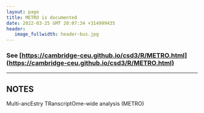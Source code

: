 ```yaml
---
layout: page
title: METRO is documented
date: 2022-03-25 GMT 20:07:34 +314999435
header:
   image_fullwidth: header-bus.jpg
---
```


### See [https://cambridge-ceu.github.io/csd3/R/METRO.html](https://cambridge-ceu.github.io/csd3/R/METRO.html)

<!--more-->

---

## NOTES

Multi-ancEstry TRanscriptOme-wide analysis (METRO)

